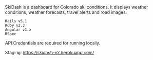 SkiDash is a dashboard for Colorado ski conditions. It displays weather conditions, weather forecasts, travel alerts and road images.

    Rails v5.1
    Ruby v2.3
    Angular v1.x
    RSpec

API Credentials are required for running locally.

Staging: https://skidash-v2.herokuapp.com/

